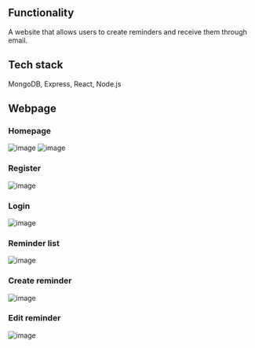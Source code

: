 ## Functionality
A website that allows users to create reminders and receive them through email.
## Tech stack 
MongoDB, Express, React, Node.js
## Webpage
### Homepage
![image](https://user-images.githubusercontent.com/118338730/204814752-cb6a2cc4-7c47-49aa-be83-3decc5b8189f.png)
![image](https://user-images.githubusercontent.com/118338730/204814791-babf9d2e-dce2-492c-9d5f-edef67619a1d.png)
### Register
![image](https://user-images.githubusercontent.com/118338730/204814935-53b82c8b-668e-4b94-ab40-f9c167b3fb97.png)
### Login
![image](https://user-images.githubusercontent.com/118338730/204814998-828d7067-f0b9-461d-a931-9fae9ffc78f1.png)
### Reminder list
![image](https://user-images.githubusercontent.com/118338730/204815918-40ec5449-dee8-4a31-aac6-3f9c5fb8ef77.png)
### Create reminder
![image](https://user-images.githubusercontent.com/118338730/204815579-c94d66db-7a5f-48f9-933b-800e67eee397.png)
### Edit reminder
![image](https://user-images.githubusercontent.com/118338730/204815982-9a8d790d-fafc-4b83-9217-a49820407d7c.png)
